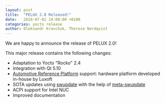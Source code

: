 ```yaml
---
layout: post
title:  "PELUX 2.0 Released!"
date:   2018-07-02 14:00:00 +0100
categories: yocto release
author: Oleksandr Kravchuk, Therese Nordqvist 
---
```


We are happy to announce the release of PELUX 2.0!

This major release contains the following changes:
* Adaptation to Yocto "Rocko" 2.4
* Integration with Qt 5.10
* [Automotive Reference Platform](https://www.youtube.com/watch?v=XVF19cC98Xs) support: hardware platform developed in-house by Luxoft
* SOTA updates using [swupdate](https://github.com/sbabic/swupdate) with the help of [meta-swupdate](https://github.com/sbabic/meta-swupdate)
* ACPI support for Intel NUC
* Improved documentation
